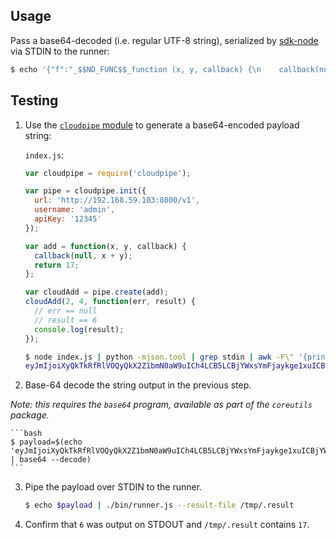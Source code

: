 ## Usage

Pass a base64-decoded (i.e. regular UTF-8 string), serialized by [sdk-node](https://github.com/cloudpipe/sdk-node) via STDIN to the runner:

```bash
$ echo '{"f":"_$$ND_FUNC$$_function (x, y, callback) {\n    callback(null, x + y);\n}","options":{},"args":{"0":2,"1":4,"2":"_$$ND_FUNC$$_function (err, result) {\n  // err == null\n  // result == 6\n}"}}' | node bin/runner.js --result-path /tmp/.result
```

## Testing

1. Use the [`cloudpipe` module](https://github.com/cloudpipe/sdk-node) to generate a base64-encoded payload string:

    `index.js`:

    ```javascript
    var cloudpipe = require('cloudpipe');
    
    var pipe = cloudpipe.init({
      url: 'http://192.168.59.103:8000/v1',
      username: 'admin',
      apiKey: '12345'
    });
    
    var add = function(x, y, callback) {
      callback(null, x + y);
      return 17;
    };
    
    var cloudAdd = pipe.create(add);
    cloudAdd(2, 4, function(err, result) {
      // err == null
      // result == 6
      console.log(result);
    });
    ```
    
    ```bash
    $ node index.js | python -mjson.tool | grep stdin | awk -F\" '{print $4}'
    eyJmIjoiXyQkTkRfRlVOQyQkX2Z1bmN0aW9uICh4LCB5LCBjYWxsYmFjaykge1xuICBjYWxsYmFjayhudWxsLCB4ICsgeSk7XG4gIHJldHVybiAxNztcbn0iLCJvcHRpb25zIjp7fSwiYXJncyI6eyIwIjoyLCIxIjo0LCIyIjoiXyQkTkRfRlVOQyQkX2Z1bmN0aW9uIChlcnIsIHJlc3VsdCkge1xuICAvLyBlcnIgPT0gbnVsbFxuICAvLyByZXN1bHQgPT0gNlxuICBjb25zb2xlLmxvZyhyZXN1bHQpO1xufSJ9fQ==
    ```

2. Base-64 decode the string output in the previous step.

*Note: this requires the `base64` program, available as part of the `coreutils` package.*

    ```bash
    $ payload=$(echo 'eyJmIjoiXyQkTkRfRlVOQyQkX2Z1bmN0aW9uICh4LCB5LCBjYWxsYmFjaykge1xuICBjYWxsYmFjayhudWxsLCB4ICsgeSk7XG4gIHJldHVybiAxNztcbn0iLCJvcHRpb25zIjp7fSwiYXJncyI6eyIwIjoyLCIxIjo0LCIyIjoiXyQkTkRfRlVOQyQkX2Z1bmN0aW9uIChlcnIsIHJlc3VsdCkge1xuICAvLyBlcnIgPT0gbnVsbFxuICAvLyByZXN1bHQgPT0gNlxuICBjb25zb2xlLmxvZyhyZXN1bHQpO1xufSJ9fQ==' | base64 --decode)
    ```

3. Pipe the payload over STDIN to the runner.

    ```bash
    $ echo $payload | ./bin/runner.js --result-file /tmp/.result
    ```

4. Confirm that `6` was output on STDOUT and `/tmp/.result` contains `17`.
